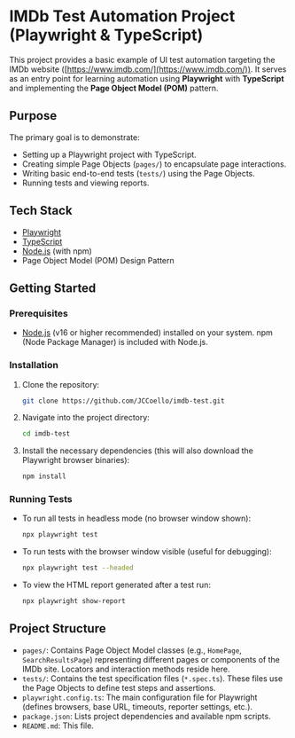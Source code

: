 # IMDb Test Automation Project (Playwright & TypeScript)

This project provides a basic example of UI test automation targeting the IMDb website ([https://www.imdb.com/](https://www.imdb.com/)). It serves as an entry point for learning automation using **Playwright** with **TypeScript** and implementing the **Page Object Model (POM)** pattern.

## Purpose

The primary goal is to demonstrate:

- Setting up a Playwright project with TypeScript.
- Creating simple Page Objects (`pages/`) to encapsulate page interactions.
- Writing basic end-to-end tests (`tests/`) using the Page Objects.
- Running tests and viewing reports.

## Tech Stack

- [Playwright](https://playwright.dev/)
- [TypeScript](https://www.typescriptlang.org/)
- [Node.js](https://nodejs.org/) (with npm)
- Page Object Model (POM) Design Pattern

## Getting Started

### Prerequisites

- [Node.js](https://nodejs.org/) (v16 or higher recommended) installed on your system. npm (Node Package Manager) is included with Node.js.

### Installation

1.  Clone the repository:
    ```bash
    git clone https://github.com/JCCoello/imdb-test.git
    ```
2.  Navigate into the project directory:
    ```bash
    cd imdb-test
    ```
3.  Install the necessary dependencies (this will also download the Playwright browser binaries):
    ```bash
    npm install
    ```

### Running Tests

- To run all tests in headless mode (no browser window shown):
  ```bash
  npx playwright test
  ```
- To run tests with the browser window visible (useful for debugging):
  ```bash
  npx playwright test --headed
  ```
- To view the HTML report generated after a test run:
  ```bash
  npx playwright show-report
  ```

## Project Structure

- `pages/`: Contains Page Object Model classes (e.g., `HomePage`, `SearchResultsPage`) representing different pages or components of the IMDb site. Locators and interaction methods reside here.
- `tests/`: Contains the test specification files (`*.spec.ts`). These files use the Page Objects to define test steps and assertions.
- `playwright.config.ts`: The main configuration file for Playwright (defines browsers, base URL, timeouts, reporter settings, etc.).
- `package.json`: Lists project dependencies and available npm scripts.
- `README.md`: This file.
